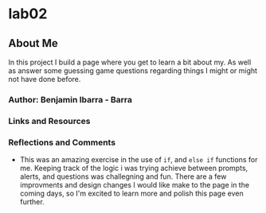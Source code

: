 # lab02

## About Me

In this project I build a page where you get to learn a bit about my. As well as answer some guessing game questions regarding things I might or might not have done before. 

### Author: Benjamin Ibarra - Barra

### Links and Resources

### Reflections and Comments
* This was an amazing exercise in the use of `if`, and `else if` functions for me. Keeping track of the logic i was trying achieve between prompts, alerts, and questions was challegning and fun. There are a few improvments and design changes I would like make to the page in the coming days, so I'm excited to learn more and polish this page even further.